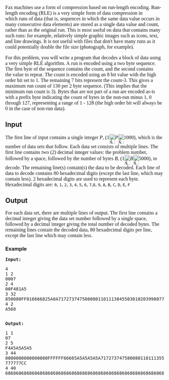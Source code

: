 <p style="font-family: 'Times New Roman'; font-size: medium;">Fax machines use a form of compression based on&nbsp;run-length encoding. Run-length encoding (RLE) is a very simple form of data compression in which&nbsp;runs&nbsp;of data (that is, sequences in which the same data value occurs in many consecutive data elements) are stored as a single data value and count, rather than as the original run. This is most useful on data that contains many such runs: for example, relatively simple graphic images such as icons, text, and line drawings. It is not useful with files that don't have many runs as it could potentially double the file size (photograph, for example).</p>
<p style="font-family: 'Times New Roman'; font-size: medium;">For this problem, you will write a program that decodes a block of data using a very simple RLE algorithm. A&nbsp;run&nbsp;is encoded using a two byte sequence. The first byte of the sequence contains the&nbsp;count, and the second contains the&nbsp;value&nbsp;to repeat. The&nbsp;count&nbsp;is encoded using an 8 bit value with the high order bit set to 1. The remaining 7 bits represent the&nbsp;count-3. This gives a maximum run count of 130 per 2 byte sequence. (This implies that the minimum run count is 3). Bytes that are not part of a&nbsp;run&nbsp;are encoded as-is with a prefix byte indicating the count of bytes in the&nbsp;non-run&nbsp;minus 1, 0 through 127, representing a range of 1 - 128 (the high order bit will always be 0 in the case of&nbsp;non-run&nbsp;data).</p>
<h2>Input</h2>
<p style="font-family: 'Times New Roman'; font-size: medium;">The first line of input contains a single integer&nbsp;<em>P</em>,&nbsp;(1<img src="file://C80Zy6ra.png" border="0" alt="$ \le$" width="18" height="31" align="MIDDLE"><em>P</em><img src="file://bL2Gsn8v.png" border="0" alt="$ \le$" width="18" height="31" align="MIDDLE">1000), which is the number of data sets that follow. Each data set consists of multiple lines. The first line contains two (2) decimal integer values: the problem number, followed by a space, followed by the number of bytes&nbsp;<em>B</em>,&nbsp;(1<img src="file://0tozWH4u.png" border="0" alt="$ \le$" width="18" height="31" align="MIDDLE"><em>B</em><img src="file://TW9lKPeh.png" border="0" alt="$ \le$" width="18" height="31" align="MIDDLE">5000), to decode. The remaining line(s) contain(s) the data to be decoded. Each line of data to decode contains 80&nbsp;hexadecimal digits&nbsp;(except the last line, which may contain less).&nbsp;2 hexadecimal digits&nbsp;are used to represent each&nbsp;byte. Hexadecimal digits are:&nbsp;<tt>0</tt>,&nbsp;<tt>1</tt>,&nbsp;<tt>2</tt>,&nbsp;<tt>3</tt>,&nbsp;<tt>4</tt>,&nbsp;<tt>5</tt>,&nbsp;<tt>6</tt>,&nbsp;<tt>7</tt>,<tt>8</tt>,&nbsp;<tt>9</tt>,&nbsp;<tt>A</tt>,&nbsp;<tt>B</tt>,&nbsp;<tt>C</tt>,&nbsp;<tt>D</tt>,&nbsp;<tt>E</tt>,&nbsp;<tt>F</tt></p>
<h2>Output</h2>
<p style="font-family: 'Times New Roman'; font-size: medium;">For each data set, there are multiple lines of output. The first line contains a decimal integer giving the data set number followed by a single space, followed by a decimal integer giving the total number of decoded bytes. The remaining lines contain the decoded data, 80 hexadecimal digits per line, except the last line which may contain less.</p>
<h3>Example</h3>
<pre><strong>Input:</strong>
<pre>4 
1 2 
0007 
2 4 
00F481A5 
3 32 
850080FF016666825A0A717273747580080110111384550301020399807700CC 
4 2 
A568</pre>
<strong>Output:</strong>
<pre>1 1 
07 
2 5 
F4A5A5A5A5 
3 44 
0000000000000000FFFFFF66665A5A5A5A5A71727374758008011011135555555555555501020399 
777777CC 
4 40 
68686868686868686868686868686868686868686868686868686868686868686868686868686868</pre>
</pre>